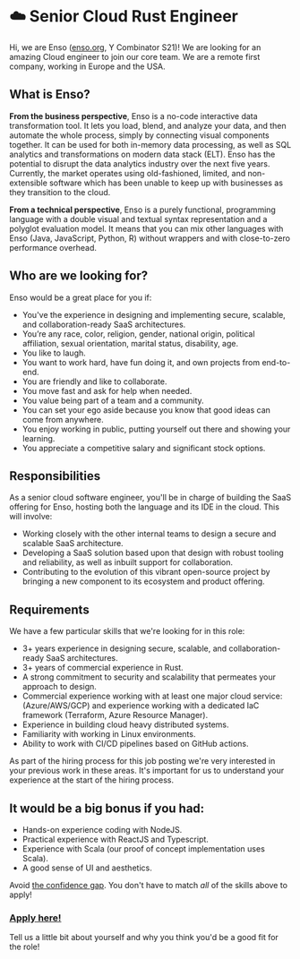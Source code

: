 # ☁️ Senior Cloud Rust Engineer

Hi, we are Enso ([enso.org](https://enso.org), Y Combinator S21)! We are looking for an amazing Cloud 
engineer to join our core team. We are a remote first company, working in 
Europe and the USA.

## What is Enso?

**From the business perspective**, Enso is a no-code interactive data transformation
tool. It lets you load, blend, and analyze your data, and then automate the 
whole process, simply by connecting visual components together. It can be used for
both in-memory data processing, as well as SQL analytics and transformations on modern
data stack (ELT). Enso has the potential to disrupt the data analytics industry over the next five years. 
Currently, the market operates using old-fashioned, limited, and non-extensible
software which has been unable to keep up with businesses as they transition to 
the cloud.

**From a technical perspective**, Enso is a purely functional, programming 
language with a double visual and textual syntax representation and a polyglot
evaluation model. It means that you can mix other languages with Enso (Java, 
JavaScript, Python, R) without wrappers and with close-to-zero performance overhead.

## Who are we looking for?

Enso would be a great place for you if:

- You've the experience in designing and implementing secure, scalable, and collaboration-ready SaaS architectures.
- You’re any race, color, religion, gender, national origin, political affiliation, 
  sexual orientation, marital status, disability, age.
- You like to laugh.
- You want to work hard, have fun doing it, and own projects from end-to-end.
- You are friendly and like to collaborate.
- You move fast and ask for help when needed.
- You value being part of a team and a community.
- You can set your ego aside because you know that good ideas can come from anywhere.
- You enjoy working in public, putting yourself out there and showing your learning.
- You appreciate a competitive salary and significant stock options.


## Responsibilities

As a senior cloud software engineer, you'll be in charge of building the SaaS offering for Enso,
hosting both the language and its IDE in the cloud. This will involve:

- Working closely with the other internal teams to design a secure and scalable SaaS architecture.
- Developing a SaaS solution based upon that design with robust tooling and reliability, as well as
  inbuilt support for collaboration.
- Contributing to the evolution of this vibrant open-source project by bringing a new component to
  its ecosystem and product offering.


## Requirements

We have a few particular skills that we're looking for in this role:

- 3+ years experience in designing secure, scalable, and collaboration-ready SaaS architectures.
- 3+ years of commercial experience in Rust.
- A strong commitment to security and scalability that permeates your approach to design.
- Commercial experience working with at least one major cloud service: (Azure/AWS/GCP) and
  experience working with a dedicated IaC framework (Terraform, Azure Resource Manager).
- Experience in building cloud heavy distributed systems.
- Familiarity with working in Linux environments.
- Ability to work with CI/CD pipelines based on GitHub actions.

As part of the hiring process for this job posting we're very interested
in your previous work in these areas. It's important for us to
understand your experience at the start of the hiring process.

## It would be a big bonus if you had:

- Hands-on experience coding with NodeJS.
- Practical experience with ReactJS and Typescript.
- Experience with Scala (our proof of concept implementation uses Scala).
- A good sense of UI and aesthetics.

Avoid [the confidence gap](https://www.forbes.com/sites/womensmedia/2014/04/28/act-now-to-shrink-the-confidence-gap/).
You don't have to match _all_ of the skills above to apply!

### [Apply here!](https://airtable.com/shrvlYkORWq0nW2Ga)

Tell us a little bit about yourself and why you think you'd be a good fit for the role!
